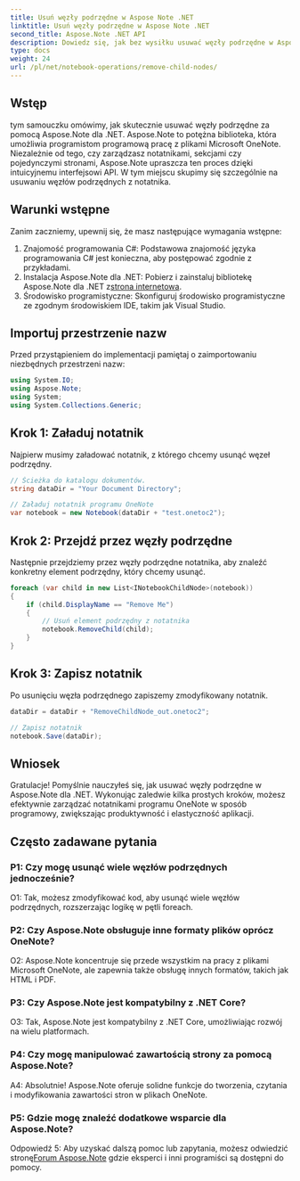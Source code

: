 ```yaml
---
title: Usuń węzły podrzędne w Aspose Note .NET
linktitle: Usuń węzły podrzędne w Aspose Note .NET
second_title: Aspose.Note .NET API
description: Dowiedz się, jak bez wysiłku usuwać węzły podrzędne w Aspose.Note dla .NET. Uprość zarządzanie plikami w programie OneNote dzięki temu przewodnikowi krok po kroku.
type: docs
weight: 24
url: /pl/net/notebook-operations/remove-child-nodes/
---
```

## Wstęp

tym samouczku omówimy, jak skutecznie usuwać węzły podrzędne za pomocą Aspose.Note dla .NET. Aspose.Note to potężna biblioteka, która umożliwia programistom programową pracę z plikami Microsoft OneNote. Niezależnie od tego, czy zarządzasz notatnikami, sekcjami czy pojedynczymi stronami, Aspose.Note upraszcza ten proces dzięki intuicyjnemu interfejsowi API. W tym miejscu skupimy się szczególnie na usuwaniu węzłów podrzędnych z notatnika.

## Warunki wstępne

Zanim zaczniemy, upewnij się, że masz następujące wymagania wstępne:
1. Znajomość programowania C#: Podstawowa znajomość języka programowania C# jest konieczna, aby postępować zgodnie z przykładami.
2.  Instalacja Aspose.Note dla .NET: Pobierz i zainstaluj bibliotekę Aspose.Note dla .NET z[strona internetowa](https://releases.aspose.com/note/net/).
3. Środowisko programistyczne: Skonfiguruj środowisko programistyczne ze zgodnym środowiskiem IDE, takim jak Visual Studio.

## Importuj przestrzenie nazw

Przed przystąpieniem do implementacji pamiętaj o zaimportowaniu niezbędnych przestrzeni nazw:

```csharp
using System.IO;
using Aspose.Note;
using System;
using System.Collections.Generic;
```

## Krok 1: Załaduj notatnik

Najpierw musimy załadować notatnik, z którego chcemy usunąć węzeł podrzędny.

```csharp
// Ścieżka do katalogu dokumentów.
string dataDir = "Your Document Directory";

// Załaduj notatnik programu OneNote
var notebook = new Notebook(dataDir + "test.onetoc2");
```

## Krok 2: Przejdź przez węzły podrzędne

Następnie przejdziemy przez węzły podrzędne notatnika, aby znaleźć konkretny element podrzędny, który chcemy usunąć.

```csharp
foreach (var child in new List<INotebookChildNode>(notebook))
{
    if (child.DisplayName == "Remove Me")
    {
        // Usuń element podrzędny z notatnika
        notebook.RemoveChild(child);
    }
}
```

## Krok 3: Zapisz notatnik

Po usunięciu węzła podrzędnego zapiszemy zmodyfikowany notatnik.

```csharp
dataDir = dataDir + "RemoveChildNode_out.onetoc2";

// Zapisz notatnik
notebook.Save(dataDir);
```

## Wniosek

Gratulacje! Pomyślnie nauczyłeś się, jak usuwać węzły podrzędne w Aspose.Note dla .NET. Wykonując zaledwie kilka prostych kroków, możesz efektywnie zarządzać notatnikami programu OneNote w sposób programowy, zwiększając produktywność i elastyczność aplikacji.

## Często zadawane pytania

### P1: Czy mogę usunąć wiele węzłów podrzędnych jednocześnie?

O1: Tak, możesz zmodyfikować kod, aby usunąć wiele węzłów podrzędnych, rozszerzając logikę w pętli foreach.

### P2: Czy Aspose.Note obsługuje inne formaty plików oprócz OneNote?

O2: Aspose.Note koncentruje się przede wszystkim na pracy z plikami Microsoft OneNote, ale zapewnia także obsługę innych formatów, takich jak HTML i PDF.

### P3: Czy Aspose.Note jest kompatybilny z .NET Core?

O3: Tak, Aspose.Note jest kompatybilny z .NET Core, umożliwiając rozwój na wielu platformach.

### P4: Czy mogę manipulować zawartością strony za pomocą Aspose.Note?

A4: Absolutnie! Aspose.Note oferuje solidne funkcje do tworzenia, czytania i modyfikowania zawartości stron w plikach OneNote.

### P5: Gdzie mogę znaleźć dodatkowe wsparcie dla Aspose.Note?

 Odpowiedź 5: Aby uzyskać dalszą pomoc lub zapytania, możesz odwiedzić stronę[Forum Aspose.Note](https://forum.aspose.com/c/note/28) gdzie eksperci i inni programiści są dostępni do pomocy.